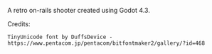 A retro on-rails shooter created using Godot 4.3.



Credits:
	
	TinyUnicode font by DuffsDevice - https://www.pentacom.jp/pentacom/bitfontmaker2/gallery/?id=468
